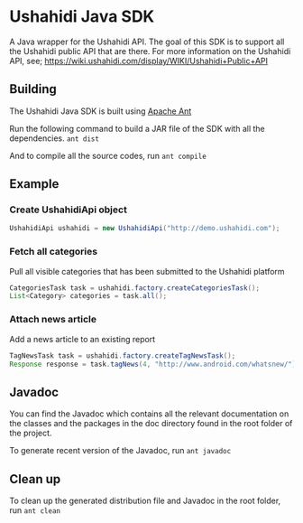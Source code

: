 # Ushahidi Java SDK #

A Java wrapper for the Ushahidi API. The goal of this SDK is to support all the Ushahidi public API that are there. 
For more information on the Ushahidi API, see; https://wiki.ushahidi.com/display/WIKI/Ushahidi+Public+API

## Building
The Ushahidi Java SDK is built using [Apache Ant]()

Run the following command to build a JAR file of the SDK with all the dependencies.
`ant dist` 

And to compile all the source codes, run
`ant compile`

## Example

### Create UshahidiApi object
```java
UshahidiApi ushahidi = new UshahidiApi("http://demo.ushahidi.com");
```

### Fetch all categories
Pull all visible categories that has been submitted to the Ushahidi platform

```java
CategoriesTask task = ushahidi.factory.createCategoriesTask();
List<Category> categories = task.all();
```

### Attach news article
Add a news article to an existing report

```java
TagNewsTask task = ushahidi.factory.createTagNewsTask();
Response response = task.tagNews(4, "http://www.android.com/whatsnew/");
```

## Javadoc 
You can find the Javadoc which contains all the relevant documentation on the classes 
and the packages in the doc directory found in the root folder of the project.

To generate recent version of the Javadoc, run 
`ant javadoc`

## Clean up
To clean up the generated distribution file and Javadoc in the root folder, run 
`ant clean`

